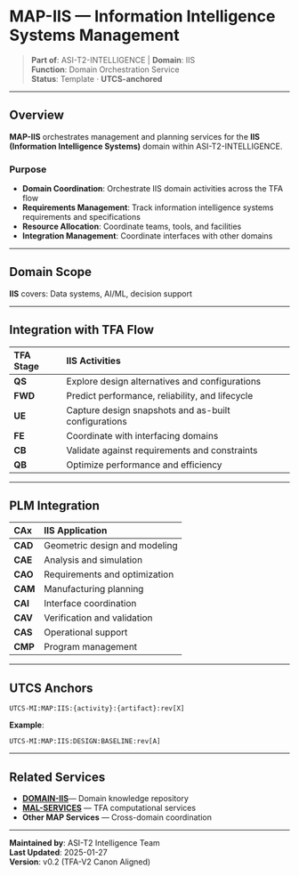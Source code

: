# MAP-IIS — Information Intelligence Systems Management

> **Part of**: ASI-T2-INTELLIGENCE | **Domain**: IIS  
> **Function**: Domain Orchestration Service  
> **Status**: Template · **UTCS-anchored**

---

## Overview

**MAP-IIS** orchestrates management and planning services for the **IIS (Information Intelligence Systems)** domain within ASI-T2-INTELLIGENCE.

### Purpose

- **Domain Coordination**: Orchestrate IIS domain activities across the TFA flow
- **Requirements Management**: Track information intelligence systems requirements and specifications
- **Resource Allocation**: Coordinate teams, tools, and facilities
- **Integration Management**: Coordinate interfaces with other domains

---

## Domain Scope

**IIS** covers:
Data systems, AI/ML, decision support

---

## Integration with TFA Flow

| TFA Stage | IIS Activities |
| :--- | :--- |
| **QS** | Explore design alternatives and configurations |
| **FWD** | Predict performance, reliability, and lifecycle |
| **UE** | Capture design snapshots and as-built configurations |
| **FE** | Coordinate with interfacing domains |
| **CB** | Validate against requirements and constraints |
| **QB** | Optimize performance and efficiency |

---

## PLM Integration

| CAx | IIS Application |
| :--- | :--- |
| **CAD** | Geometric design and modeling |
| **CAE** | Analysis and simulation |
| **CAO** | Requirements and optimization |
| **CAM** | Manufacturing planning |
| **CAI** | Interface coordination |
| **CAV** | Verification and validation |
| **CAS** | Operational support |
| **CMP** | Program management |

---

## UTCS Anchors

```
UTCS-MI:MAP:IIS:{activity}:{artifact}:rev[X]
```

**Example**:
```
UTCS-MI:MAP:IIS:DESIGN:BASELINE:rev[A]
```

---

## Related Services

- **[DOMAIN-IIS](../../DOMAINS/IIS-Information-Intelligence-Systems/)**— Domain knowledge repository
- **[MAL-SERVICES](../../MAL-SERVICES/)** — TFA computational services
- **Other MAP Services** — Cross-domain coordination

---

**Maintained by**: ASI-T2 Intelligence Team  
**Last Updated**: 2025-01-27  
**Version**: v0.2 (TFA-V2 Canon Aligned)
